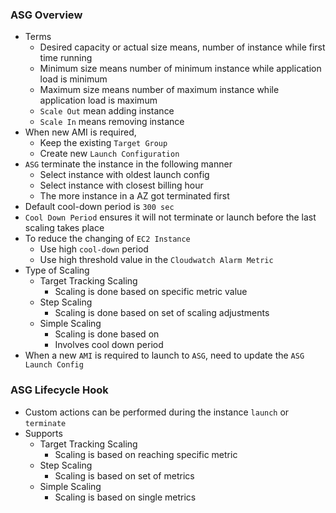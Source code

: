 ### ASG Overview

- Terms
  - Desired capacity or actual size means, number of instance while first time running
  - Minimum size means number of minimum instance while application load is minimum
  - Maximum size means number of maximum instance while application load is maximum
  - `Scale Out` mean adding instance
  - `Scale In` means removing instance
- When new AMI is required,
  - Keep the existing `Target Group`
  - Create new `Launch Configuration`
- `ASG` terminate the instance in the following manner
  - Select instance with oldest launch config
  - Select instance with closest billing hour
  - The more instance in a AZ got terminated first
- Default cool-down period is `300 sec`
- `Cool Down Period` ensures it will not terminate or launch before the last scaling takes place
- To reduce the changing of `EC2 Instance`
  - Use high `cool-down` period
  - Use high threshold value in the `Cloudwatch Alarm Metric`
- Type of Scaling
  - Target Tracking Scaling
    - Scaling is done based on specific metric value
  - Step Scaling
    - Scaling is done based on set of scaling adjustments
  - Simple Scaling
    - Scaling is done based on
    - Involves cool down period
- When a new `AMI` is required to launch to `ASG`, need to update the `ASG Launch Config`

### ASG Lifecycle Hook

- Custom actions can be performed during the instance `launch` or `terminate`
- Supports
  - Target Tracking Scaling
    - Scaling is based on reaching specific metric
  - Step Scaling
    - Scaling is based on set of metrics
  - Simple Scaling
    - Scaling is based on single metrics
